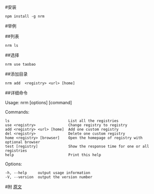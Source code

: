 #安装

    npm install -g nrm

#举例

##列表

    nrm ls

##选择

    nrm use taobao

##添加目录

    nrm add  <registry> <url> [home]

##详细命令

Usage: nrm [options] [command]

  Commands:

    ls                           List all the registries
    use <registry>               Change registry to registry
    add <registry> <url> [home]  Add one custom registry
    del <registry>               Delete one custom registry
    home <registry> [browser]    Open the homepage of registry with optional browser
    test [registry]              Show the response time for one or all registries
    help                         Print this help

  Options:

    -h, --help     output usage information
    -V, --version  output the version number
#附
[原文](https://github.com/Pana/nrm)